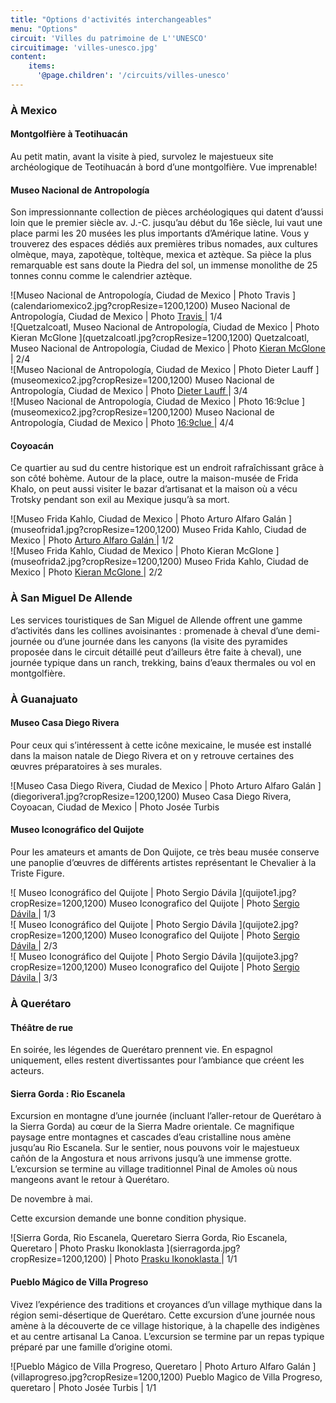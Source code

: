 ```yaml
---
title: "Options d'activités interchangeables"
menu: "Options"
circuit: 'Villes du patrimoine de L''UNESCO'
circuitimage: 'villes-unesco.jpg'
content:
    items:
      '@page.children': '/circuits/villes-unesco'
---
```


### À Mexico

#### Montgolfière à Teotihuacán 

Au petit matin, avant la visite à pied, survolez le majestueux site archéologique de Teotihuacán à bord d’une montgolfière. Vue imprenable!

#### Museo Nacional de Antropología 

Son impressionnante collection de pièces archéologiques qui datent d’aussi loin que le premier siècle av. J.-C. jusqu’au début du 16e siècle, lui vaut une place parmi les 20 musées les plus importants d’Amérique latine. Vous y trouverez des espaces dédiés aux premières tribus nomades, aux cultures olmèque, maya, zapotèque, toltèque, mexica et aztèque. Sa pièce la plus remarquable est sans doute la Piedra del sol, un immense monolithe de 25 tonnes connu comme le calendrier aztèque.

<div class="slider">

<div markdown="1">![Museo Nacional de Antropología, Ciudad de Mexico
 | Photo Travis ](calendariomexico2.jpg?cropResize=1200,1200)<span class="caption">
 Museo Nacional de Antropología, Ciudad de Mexico | Photo 
 <a href="https://www.flickr.com/photos/baggis/"> 
Travis  
</a>  | 1/4</span></div>

<div markdown="1">![Quetzalcoatl, Museo Nacional de Antropología, Ciudad de Mexico
 | Photo Kieran McGlone  ](quetzalcoatl.jpg?cropResize=1200,1200)<span class="caption">
 Quetzalcoatl, Museo Nacional de Antropología, Ciudad de Mexico | Photo 
 <a href="https://www.flickr.com/photos/kieranmcglone/"> 
 Kieran McGlone   
</a>  | 2/4</span></div>

<div markdown="1">![Museo Nacional de Antropología, Ciudad de Mexico
 | Photo Dieter Lauff ](museomexico2.jpg?cropResize=1200,1200)<span class="caption">
 Museo Nacional de Antropología, Ciudad de Mexico | Photo 
 <a href="https://www.flickr.com/photos/61254609@N03/"> 
Dieter Lauff  
</a>  | 3/4</span></div>


<div markdown="1">![Museo Nacional de Antropología, Ciudad de Mexico
 | Photo 16:9clue ](museomexico2.jpg?cropResize=1200,1200)<span class="caption">
 Museo Nacional de Antropología, Ciudad de Mexico | Photo 
 <a href="https://www.flickr.com/photos/53255320@N07//"> 
16:9clue  
</a>  | 4/4</span></div>

</div>


#### Coyoacán 

Ce quartier au sud du centre historique est un endroit rafraîchissant grâce à son côté bohème. Autour de la place, outre la maison-musée de Frida Khalo, on peut aussi visiter le bazar d’artisanat et la maison où a vécu Trotsky pendant son exil au Mexique jusqu’à sa mort.

<div class="slider">
<div markdown="1">![Museo Frida Kahlo, Ciudad de Mexico
 | Photo Arturo Alfaro Galán ](museofrida1.jpg?cropResize=1200,1200)<span class="caption">
 Museo Frida Kahlo, Ciudad de Mexico | Photo 
 <a href="https://www.flickr.com/photos/alfarogalan//"> 
Arturo Alfaro Galán  
</a>  | 1/2</span></div>

<div markdown="1">![Museo Frida Kahlo, Ciudad de Mexico
 | Photo Kieran McGlone ](museofrida2.jpg?cropResize=1200,1200)<span class="caption">
 Museo Frida Kahlo, Ciudad de Mexico | Photo 
 <a href="https://www.flickr.com/photos/kieranmcglone//"> 
Kieran McGlone  
</a>  | 2/2</span></div>
</div>

### À San Miguel De Allende

Les services touristiques de San Miguel de Allende offrent une gamme d’activités dans les collines avoisinantes : promenade à cheval d’une demi-journée ou d’une journée dans les canyons (la visite des pyramides proposée dans le circuit détaillé peut d’ailleurs être faite à cheval), une journée typique dans un ranch, trekking, bains d’eaux thermales ou vol en montgolfière.

### À Guanajuato

#### Museo Casa Diego Rivera 

Pour ceux qui s’intéressent à cette icône mexicaine, le musée est installé dans la maison natale de Diego Rivera et on y retrouve certaines des œuvres préparatoires à ses murales.


<div markdown="1">![Museo Casa Diego Rivera, Ciudad de Mexico
 | Photo Arturo Alfaro Galán ](diegorivera1.jpg?cropResize=1200,1200)<span class="caption">
 Museo Casa Diego Rivera, Coyoacan, Ciudad de Mexico | Photo Josée Turbis  
</a></span></div>

#### Museo Iconográfico del Quijote 

Pour les amateurs et amants de Don Quijote, ce très beau musée conserve une panoplie d’œuvres de différents artistes représentant le Chevalier à la Triste Figure.

<div class="slider">
<div markdown="1">![ Museo Iconográfico del Quijote
 | Photo Sergio Dávila  ](quijote1.jpg?cropResize=1200,1200)<span class="caption">
 Museo Iconografico del Quijote | Photo 
 <a href="https://www.flickr.com/photos/sergiodavila//"> 
Sergio Dávila 
</a>  | 1/3</span></div>

<div markdown="1">![ Museo Iconográfico del Quijote
 | Photo Sergio Dávila  ](quijote2.jpg?cropResize=1200,1200)<span class="caption">
 Museo Iconografico del Quijote | Photo 
 <a href="https://www.flickr.com/photos/sergiodavila//"> 
Sergio Dávila 
</a>  | 2/3</span></div>

<div markdown="1">![ Museo Iconográfico del Quijote
 | Photo Sergio Dávila  ](quijote3.jpg?cropResize=1200,1200)<span class="caption">
 Museo Iconografico del Quijote | Photo 
 <a href="https://www.flickr.com/photos/sergiodavila//"> 
Sergio Dávila 
</a>  | 3/3</span></div>
</div> 


### À Querétaro

#### Théâtre de rue 

En soirée, les légendes de Querétaro prennent vie. En espagnol uniquement, elles restent divertissantes pour l’ambiance que créent les acteurs.

#### Sierra Gorda : Rio Escanela 

Excursion en montagne d’une journée (incluant l’aller-retour de Querétaro à la Sierra Gorda) au cœur de la Sierra Madre orientale. Ce magnifique paysage entre montagnes et cascades d’eau cristalline nous amène jusqu’au Rio Escanela. Sur le sentier, nous pouvons voir le majestueux cañón de la Angostura et nous arrivons jusqu’à une immense grotte. L’excursion se termine au village traditionnel Pinal de Amoles où nous mangeons avant le retour à Querétaro.

De novembre à mai.

Cette excursion demande une bonne condition physique.


<div markdown="1">![Sierra Gorda, Rio Escanela, Queretaro
 Sierra Gorda, Rio Escanela, Queretaro | Photo Prasku Ikonoklasta ](sierragorda.jpg?cropResize=1200,1200)<span class="caption">
  | Photo 
 <a href="https://www.flickr.com/photos/28578858@N08/"> 
Prasku Ikonoklasta 
</a>  | 1/1</span></div>


#### Pueblo Mágico de Villa Progreso 

Vivez l’expérience des traditions et croyances d’un village mythique dans la région semi-désertique de Querétaro. Cette excursion d’une journée nous amène à la découverte de ce village historique, à la chapelle des indigènes et au centre artisanal La Canoa. L’excursion se termine par un repas typique préparé par une famille d’origine otomi.

<div markdown="1">![Pueblo Mágico de Villa Progreso, Queretaro
 | Photo Arturo Alfaro Galán ](villaprogreso.jpg?cropResize=1200,1200)<span class="caption">
 Pueblo Magico de Villa Progreso, queretaro | Photo Josée Turbis  
</a>  | 1/1</span></div>
